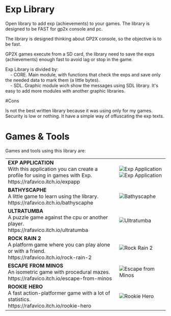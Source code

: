 # Exp Library
Open library to add exp (achievements) to your games. The library is designed to be FAST for gp2x console and pc.

The library is designed thinking about GP2X console, so the objective is to be fast.

GP2X games execute from a SD card, the library need to save the exps (achievements) enough fast to avoid lag or stop in the game.

Exp Library is divided by:<br>
&nbsp;&nbsp;&nbsp;&nbsp;- CORE. Main module, with functions that check the exps and save only the needed data to mark them (a little bytes).<br>
&nbsp;&nbsp;&nbsp;&nbsp;- SDL. Graphic module wich show the messages using SDL library. It's easy to add more modules with another graphic libraries.<br>

#Cons

Is not the best written library because it was using only for my games.
Security is low or nothing. It have a simple way of offuscating the exp texts.

# Games & Tools
Games and tools using this library are:

<table>
<tr>
<td>
<b>EXP APPLICATION</b><br>
With this application you can create a profile for using in games with Exp.<br>
https://rafavico.itch.io/expapp</td>
<td><img src="https://img.itch.zone/aW1hZ2UvNDQ3NDQ5LzIyNjA5NDEucG5n/347x500/ys%2F6UB.png" alt="Exp Application"><img src="https://img.itch.zone/aW1hZ2UvNDQ3NDQ5LzIyNjA5NDUucG5n/347x500/xqQugk.png" alt="Exp Application"></td>
</tr>
<tr>
<td>
<b>BATHYSCAPHE</b><br>
A little game to learn using the library.<br>
https://rafavico.itch.io/bathyscaphe</td>
<td><img src="https://img.itch.zone/aW1nLzIyNzQwNTYucG5n/original/xTrQU4.png" alt="Bathyscaphe"></td>
</tr>
<tr>
<td>
<b>ULTRATUMBA</b><br>
A puzzle game against the cpu or another player.<br>
https://rafavico.itch.io/ultratumba</td>
<td><img src="https://img.itch.zone/aW1nLzIyNzU3ODUucG5n/original/bH3G2p.png" alt="Ultratumba"></td>
</tr>
<tr>
<td>
<b>ROCK RAIN 2</b><br>
A platform game where you can play alone or with a friend.<br>
https://rafavico.itch.io/rock-rain-2</td>
<td><img src="https://img.itch.zone/aW1nLzIyNjA5MDcucG5n/original/F9opsu.png" alt="Rock Rain 2"></td>
</tr>
<tr>
<td>
<b>ESCAPE FROM MINOS</b><br>
An isometric game with procedural mazes.<br>
https://rafavico.itch.io/escape-from-minos</td>
<td><img src="https://img.itch.zone/aW1nLzIyOTAyMDkucG5n/original/LrYd4M.png" alt="Escape from Minos"></td>
</tr>
<tr>
<td>
<b>ROOKIE HERO</b><br>
A fast action-platformer game with a lot of statistics.<br>
https://rafavico.itch.io/rookie-hero</td>
<td><img src="https://img.itch.zone/aW1nLzIzMzcxOTQucG5n/original/Yqcqzs.png" alt="Rookie Hero"></td>
</tr>
</table>
